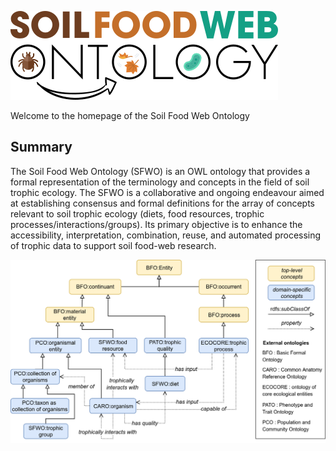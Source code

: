 ![Logo of the Soil Food Web Ontology.](/images/logo.png) 

Welcome to the homepage of the Soil Food Web Ontology

## Summary

The Soil Food Web Ontology (SFWO) is an OWL ontology that provides a formal representation of the terminology and concepts in the field of soil trophic ecology. The SFWO is a collaborative and ongoing endeavour aimed at establishing consensus and formal definitions for the array of concepts relevant to soil trophic ecology (diets, food resources, trophic processes/interactions/groups). Its primary objective is to enhance the accessibility, interpretation, combination, reuse, and automated processing of trophic data to support soil food-web research.

![Diagram showing the core classes and properties of the Soil Food Web Ontology.](/images/sfwo_core.png)
